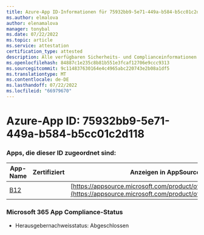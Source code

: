 ```yaml
---
title: Azure-App ID-Informationen für 75932bb9-5e71-449a-b584-b5cc01c2d118
ms.author: elmalova
author: elenamalova
manager: tonybal
ms.date: 07/22/2022
ms.topic: article
ms.service: attestation
certification_type: attested
description: Alle verfügbaren Sicherheits- und Complianceinformationen für 75932bb9-5e71-449a-b584-b5cc01c2d118.
ms.openlocfilehash: 84887c1e235c8b81b551e3fcaf12706e9ccc9313
ms.sourcegitcommit: 9c114837630164e4c4965abc220743e2b08a1df5
ms.translationtype: MT
ms.contentlocale: de-DE
ms.lasthandoff: 07/22/2022
ms.locfileid: "66979670"
---
```

# <a name="azure-app-id-75932bb9-5e71-449a-b584-b5cc01c2d118"></a>Azure-App ID: 75932bb9-5e71-449a-b584-b5cc01c2d118


### <a name="apps-associated-with-this-id"></a>Apps, die dieser ID zugeordnet sind:
| **App-Name** | **Zertifiziert** | **Anzeigen in AppSource** |
|--------------|---------------|-----------------------|
| [B12](../forward/WA200004073.md) |  | [https://appsource.microsoft.com/product/office/WA200004073](https://appsource.microsoft.com/product/office/WA200004073) |

### <a name="microsoft-365-app-compliance-status"></a>Microsoft 365 App Compliance-Status
- Herausgebernachweisstatus: Abgeschlossen
